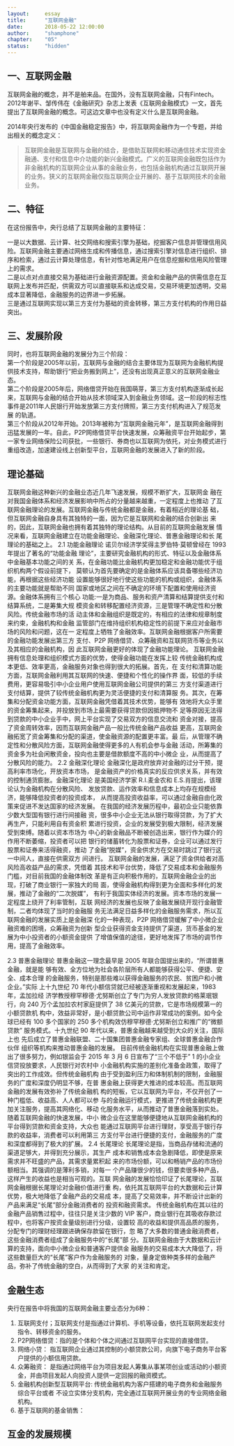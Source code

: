 ```yaml
---
layout: 	essay
title: 		"互联网金融"
date: 		2018-05-22 12:00:00
author: 	"shamphone"
chapter:	"05"
status:		"hidden"
---
```


## 一、互联网金融

互联网金融的概念，并不是舶来品。在国外，没有互联网金融，只有Fintech。2012年谢平、邹传伟在《金融研究》杂志上发表《互联网金融模式》一文，首先提出了互联网金融的概念。可这边文章中也没有定义什么是互联网金融。 

2014年央行发布的《中国金融稳定报告》中，将互联网金融作为一个专题，并给出相关的概念定义：
> 互联网金融是互联网与金融的结合，是借助互联网和移动通信技术实现资金融通、支付和信息中介功能的新兴金融模式。广义的互联网金融既包括作为非金融机构的互联网企业从事的金融业务，也包括金融机构通过互联网开展的业务。狭义的互联网金融仅指互联网企业开展的、基于互联网技术的金融业务。  



## 二、特征

在这份报告中，央行总结了互联网金融的主要特征：

一是以大数据、云计算、社交网络和搜索引擎为基础，挖掘客户信息并管理信用风险。互联网金融主要通过网络生成和传播信息，通过搜索引擎对信息进行组织、排序和检索，通过云计算处理信息，有针对性地满足用户在信息挖掘和信用风险管理上的需求。  
二是以点对点直接交易为基础进行金融资源配置。资金和金融产品的供需信息在互联网上发布并匹配，供需双方可以直接联系和达成交易，交易环境更加透明，交易成本显著降低，金融服务的边界进一步拓展。  
三是通过互联网实现以第三方支付为基础的资金转移，第三方支付机构的作用日益突出。  


## 三、发展阶段

同时，也将互联网金融的发展分为三个阶段：  
第一个阶段是2005年以前，互联网与金融的结合主要体现为互联网为金融机构提供技术支持，帮助银行“把业务搬到网上”，还没有出现真正意义的互联网金融业态。  
第二个阶段是2005年后，网络借贷开始在我国萌芽，第三方支付机构逐渐成长起来，互联网与金融的结合开始从技术领域深入到金融业务领域。这一阶段的标志性事件是2011年人民银行开始发放第三方支付牌照，第三方支付机构进入了规范发展
的轨道。  
第三个阶段从2012年开始。2013年被称为“互联网金融元年”，是互联网金融得到迅猛发展的一年。自此，P2P网络借贷平台快速发展，众筹融资平台开始起步，第一家专业网络保险公司获批，一些银行、券商也以互联网为依托，对业务模式进行重组改造，加速建设线上创新型平台，互联网金融的发展进入了新的阶段。  





## 理论基础

互联网金融这种新兴的金融业态近几年飞速发展，规模不断扩大，互联网金
融在对我国金融体系和经济发展影响中所占的分量越来越重，一定程度上也推动
了互联网金融理论的发展。互联网金融与传统金融都是金融，有着相近的理论基
础，但互联网金融自身具有其独特的一面，因为它是互联网和金融的结合创新出
来的，因此，互联网金融也拥有着其独特的理论结构。从目前的互联网金融发展
情况来看，互联网金融建立在功能金融理论、金融深化理论、普惠金融理论和长
尾理论的基础之上。 
2.1 功能金融理论 
诺贝尔经济学奖得主罗伯特·莫顿曾经在 1993 年提出了著名的“功能金融
理论”，主要研究金融机构的形式、特征以及金融体系中金融基本功能之间的关
系，在金融功能比金融机构更加稳定和金融功能优于组织机构两个假设前提下，
莫顿认为首先要确定的是金融体系应该具备哪些经济功能，再根据这些经济功能
设置能够很好地行使这些功能的机构或组织，金融体系的主要功能就是帮助不同
国家或地区之间在不确定的环境下配置和使用经济资源。金融体系拥有三个核心
功能:一是为商品、服务和资产清算和结算提供支付和结算系统，二是筹集大规
模资金和转移配置经济资源，三是管理不确定性和分散风险。传统金融市场的活
动主体和金融组织是既定的，有相应的法律和规章制度来约束，金融机构和金融
监管部门在维持组织机构稳定性的前提下来应对金融市场的风险和问题，这在一
定程度上牺牲了金融效率。互联网金融根据客户所需要的金融功能发展出第三方
支付、P2P 网络借贷、众筹融资和互联网货币等业务以及其相应的金融机构，因
此互联网金融更好的体现了金融功能理论。 
互联网金融拥有信息处理和组织模式方面的优势，使得金融功能在发挥上较
传统金融机构成本更低、效率更高，金融服务对象也得到很大的拓展。首先，在
支付和清算功能方面，互联网金融利用其互联网的快速、便捷和个性化的操作界
面，较低的手续费用，更容易吸引中小企业用户使用互联网金融公司提供的第三
方支付渠道进行支付结算，提供了较传统金融机构更为灵活便捷的支付和清算服
务。其次，在筹集和分配资金功能方面，互联网金融凭借着其技术优势，能够有
效地将大众手里的资金筹集起来，并投放到市场上最需要获得贷款但因抵押物不
足等原因无法得到贷款的中小企业手中，网上平台实现了交易双方的信息交流和
资金对接，提高了资金周转效率，因而互联网金融产品一般比传统金融产品收益
更高，互联网金融拓宽了资金筹集和分配的渠道，使金融资源的配置更丰富。最
后，从管理不确定性和分散风险方面，互联网金融使得更多的人有机会参与金融
活动，所筹集的资金多为社会闲散资金，投向也主要是借款额度不高的中小微企
业，从而提高了分散风险的能力。 
2.2 金融深化理论 
    金融深化是政府放弃对金融的过分干预，提高利率市场化，开放资本市场，
是金融资产的价格真实的反应供求关系，并有效的控制通货膨胀。金融深化理论
是美国经济学家 R.I.麦金农和 E.S.肖提出，该理论认为金融机构在分散风险、
发放贷款、运作效率和信息成本上均存在规模经济，能够降低投资者的投资成本，
从而提高投资收益率，可以通过金融自由化政策来促进不发达国家的经济发展。 
    在我国的经济发展历程中，最初企业只能依靠少数大型国有银行进行间接融
资，很多中小企业无法从银行取得贷款，为了扩大再生产，只能利用自有资金积
累进行投资，企业的发展受到极大限制，经济发展受到束缚。随着以资本市场为
中心的新金融品不断被创造出来，银行作为媒介的作用不断萎缩，投资者可以把
银行的储蓄转化为股票和证券，企业可以通过发行股票和证券来活得融资，推动
了金融“脱媒”，资金供求方在交易时跳过了银行这一中间人，直接在供需双方
间进行。 
互联网金融的发展，满足了资金供给者对高风险高收益产品的需求，凭借着
其技术和平台优势，降低了交易成本和金融服务门槛，对目前我国的金融体制改
革是有正向积极作用的，互联网金融企业的出现，打破了商业银行一家独大的局
面，使得金融机构得到更为全面和多样化的发展，推动了金融的“二次脱媒”，
有利于我国实体经济的发展。资本市场的发展一定程度上绕开了利率管制，互联
网经济的发展也反映了金融发展绕开现行金融管制，二者均体现了当时的金融服
务无法满足日益多样化的金融服务需求，所以互联网金融的发展实质上是金融深
化的一种表现，P2P 网络借贷缓解了中小微企业融资难的困境，众筹融资为创新
型企业获得资金支持提供了渠道，货币基金的发展为中小投资者的小额资金提供
了增值保值的途径，更好地发挥了市场的调节作用，提高了金融效率。 

2.3 普惠金融理论 
普惠金融这一理念最早是 2005 年联合国提出来的，“所谓普惠金融，就是能
够有效、全方位地为社会各阶层所有人都能够获得公平、便捷、安全、成本合理
的金融服务，特别是那些难以获得金融服务的农民、贫困户和小微企业。”实际
上十九世纪 70 年代小额信贷就已经被逐渐重视和发展起来，1983 年，孟加拉经
济学教授穆罕穆德·尤努斯创立了专门为穷人发放贷款的格莱珉银行，向 240
万个孟加拉农村家庭提供了 38 亿美元的贷款，它是市场规模第一的小额贷款机
构中，效益非常好，是小额贷款公司中运作非常成功的案例。如今全球已经有
100 多个国家的 250 多个机构效仿穆罕穆德·尤努斯创立和推广的“微额贷款”
服务模式。十九世纪 90 年代以来，普惠金融越来越受到大众的关注，国际上也
先后成立了普惠金融联盟、二十国集团普惠金融专家组、全球普惠金融合作伙伴
组织等机构来推动普惠金融的发展。 
目前传统金融机构在实现普惠金融上做出了很多努力，例如银监会于 2015
年 3 月 6 日宣布了“三个不低于”
1
的小企业信贷投放要求，人民银行对农村中
小金融机构实施的差别化准备金政策，取得了突出的工作成效。但传统金融机构
由于受到盈利压力和体制机制的限制，金融服务的广度和深度仍明显不够，在普
惠金融上获得更大推进的成本较高。而互联网金融的发展有效弥补了传统金融机
构的短板，它以互联网为平台，不仅开创了一种门槛低、收益高、人人都可以参
与的金融运行模式，更推进了传统金融机构更加关注服务，提高其网络化、移动
化服务水平，从而推动了普惠金融落到实处。随着互联网金融的快速发展，中小
微企业在这里能够便捷地从互联网金融机构的平台得到贷款和资金支持，大众也
能通过互联网平台进行理财，享受高于银行存款的收益率，消费者可以利用第三
方支付平台进行便捷的支付，金融服务的广度和深度都得到了极大的扩展。 
2.4 长尾理论 
长尾理论是指，当商品存储和流通的渠道足够大，并得到充分展示，其生产
成本和销售成本会急剧降低，即使是原来需求并不旺盛的产品，其需求量累积起
来的市场份额，可以和畅销产品的市场份额相当。其强调的是薄利多销，对每一
个产品赚很少的钱，但要卖很多种产品，这样产生的收益也是相当可观的。互联
网金融的发展恰恰印证了长尾理论，互联网金融根据长尾理论对金融价值进行重
构，依托其互联网平台的大数据和云计算优势，极大地降低了金融产品的交易成
本，提高了交易效率，并不断设计出新的产品来满足“长尾”部分金融消费者的
投资和融资需求。 
传统金融机构在其以往的金融产品销售过程中，往往只是关注少数的 VIP
客户，商业银行在其吸收存款过程中，也将客户按资金量级别进行分级，设置较
高的收益和提供高品质的服务，分配专门的理财经理跟进确保存款留在银行，忽
略了大多数的普通金融消费者，这些金融消费者组成了金融服务中的“长尾”部
分。互联网金融由于大数据和云计算的支持，面向中小微企业和普通客户提供金
融服务的交易成本大大降低了，将这些数量巨大的“长尾”客户作为金融服务的
对象，量身定做种类多样的金融产品，弥补了传统金融的空白，从而得到了大家
的关注和肯定。 


## 金融生态

央行在报告中将我国的互联网金融主要业态分为6种：
1. 互联网支付；互联网支付是指通过计算机、手机等设备，依托互联网发起支付指令、转移资金的服务。 
2. P2P网络借贷：指的是个体和个体之间通过互联网平台实现的直接借贷。
3. 网络小贷： 指互联网企业通过其控制的小额贷款公司，向旗下电子商务平台客户提供的小额信用贷款。
4. 众筹融资： 是指通过网络平台为项目发起人筹集从事某项创业或活动的小额资金，并由项目发起人向投资人提供一定回报的融资模式。
5. 金融机构创新型互联网平台: 传统金融机构为客户搭建的电子商务和金融服务综合平台或者 不设立实体分支机构，完全通过互联网开展业务的专业网络金融机构。
6. 基于互联网的基金销售： 

## 互金的发展规模



